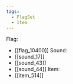 ```yaml
---
tags:
  - FlagSet
  - Item
---
```

Flag:
- [[flag_10400]]
Sound:
- [[sound_17]]
- [[sound_43]]
- [[sound_44]]
Item:
- [[item_514]]
